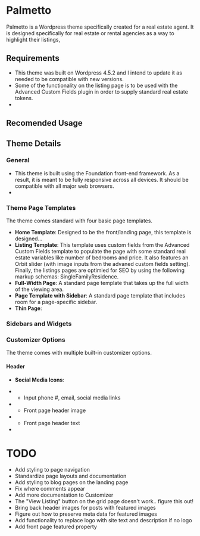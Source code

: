 # Palmetto
Palmetto is a Wordpress theme specifically created for a real estate agent. It is designed specifically for real estate or rental agencies as a way to highlight their listings, 

## Requirements
* This theme was built on Wordpress 4.5.2 and I intend to update it as needed to be compatible with new versions.
* Some of the functionality on the listing page is to be used with the Advanced Custom Fields plugin in order to supply standard real estate tokens.
* 

## Recomended Usage

## Theme Details

### General
* This theme is built using the Foundation front-end framework. As a result, it is meant to be fully responsive across all devices. It should be compatible with all major web browsers.
* 

### Theme Page Templates
The theme comes standard with four basic page templates.
* **Home Template**: Designed to be the front/landing page, this template is designed...
* **Listing Template**: This template uses custom fields from the Advanced Custom Fields template to populate the page with some standard real estate variables like number of bedrooms and price. It also features an Orbit slider (with image inputs from the advaned custom fields setting). Finally, the listings pages are optimied for SEO by using the following markup schemas: SingleFamilyResidence.
* **Full-Width Page**: A standard page template that takes up the full width of the viewing area.
* **Page Template with Sidebar**: A standard page template that includes room for a page-specific sidebar.
* **Thin Page**: 

### Sidebars and Widgets




### Customizer Options
The theme comes with multiple built-in customizer options.
#### Header
* **Social Media Icons**: 
- - Input phone #, email, social media links
- - Front page header image
- - Front page header text
- 


# TODO
* Add styling to page navigation
* Standardize page layouts and documentation
* Add styling to blog pages on the landing page
* Fix where comments appear
* Add more documentation to Customizer
* The "View Listing" button on the grid page doesn't work.. figure this out!
* Bring back header images for posts with featured images
* Figure out how to preserve meta data for featured images
* Add functionality to replace logo with site text and description if no logo
* Add front page featured property